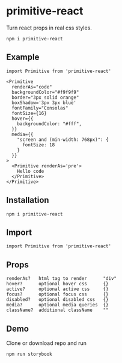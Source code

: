 # primitive-react

Turn react props in real css styles.

    npm i primitive-react

## Example

    import Primitive from 'primitive-react'

    <Primitive
      renderAs="code"
      backgroundColor="#f9f9f9"
      border="3px solid orange"
      boxShadow='3px 3px blue'
      fontFamily="Consolas"
      fontSize={16}
      hover={{
        backgroundColor: "#fff",
      }}
      media={{
        "screen and (min-width: 768px)": {
          fontSize: 18
        }
      }}
    >
      <Primitive renderAs='pre'>
        Hello code
      </Primitive>
    </Primitive>

## Installation

    npm i primitive-react

## Import

    import Primitive from 'primitive-react'

## Props

    renderAs?   html tag to render      "div"
    hover?      optional hover css      {}
    active?     optional active css     {}
    focus?      optional focus css      {}
    disabled?   optional disabled css   {}
    media?      optional media queries  {}
    className?  additional className    ""

## Demo

Clone or download repo and run

    npm run storybook

